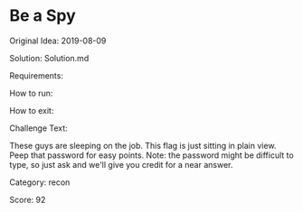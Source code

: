 # Be a Spy

Original Idea: 2019-08-09

Solution: Solution.md

Requirements:

How to run:

How to exit:

Challenge Text:

These guys are sleeping on the job. This flag is just sitting in plain view. Peep that password for easy points. Note: the password might be difficult to type, so just ask and we'll give you credit for a near answer.

Category:
recon

Score:
92
